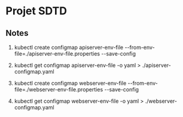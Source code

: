 # Projet SDTD

## Notes

1) kubectl create configmap apiserver-env-file --from-env-file=./apiserver-env-file.properties --save-config
2) kubectl get configmap apiserver-env-file -o yaml > ./apiserver-configmap.yaml

3) kubectl create configmap webserver-env-file --from-env-file=./webserver-env-file.properties --save-config
4) kubectl get configmap webserver-env-file -o yaml > ./webserver-configmap.yaml